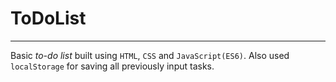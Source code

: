# ToDoList
---
Basic *to-do list* built using `HTML`, `CSS` and `JavaScript(ES6)`. Also used `localStorage` for saving all previously input tasks.